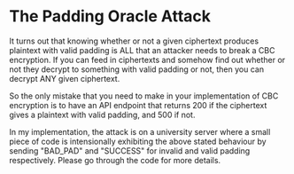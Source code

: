 # The Padding Oracle Attack

It turns out that knowing whether or not a given ciphertext produces plaintext with
valid padding is ALL that an attacker needs to break a CBC encryption. If you can
feed in ciphertexts and somehow find out whether or not they decrypt to something 
with valid padding or not, then you can decrypt ANY given ciphertext.

So the only mistake that you need to make in your implementation of CBC encryption
is to have an API endpoint that returns 200 if the ciphertext gives a plaintext 
with valid padding, and 500 if not.

In my implementation, the attack is on a university server where a small piece of code
is intensionally exhibiting the above stated behaviour by sending "BAD_PAD" and "SUCCESS"
for invalid and valid padding respectively. Please go through the code for more details.
